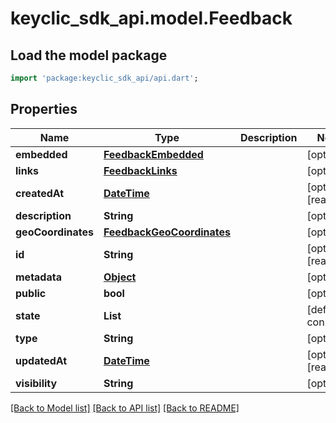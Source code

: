 # keyclic_sdk_api.model.Feedback

## Load the model package
```dart
import 'package:keyclic_sdk_api/api.dart';
```

## Properties
Name | Type | Description | Notes
------------ | ------------- | ------------- | -------------
**embedded** | [**FeedbackEmbedded**](FeedbackEmbedded.md) |  | [optional] 
**links** | [**FeedbackLinks**](FeedbackLinks.md) |  | [optional] 
**createdAt** | [**DateTime**](DateTime.md) |  | [optional] [readonly] 
**description** | **String** |  | [optional] 
**geoCoordinates** | [**FeedbackGeoCoordinates**](FeedbackGeoCoordinates.md) |  | [optional] 
**id** | **String** |  | [optional] [readonly] 
**metadata** | [**Object**](.md) |  | [optional] 
**public** | **bool** |  | [optional] 
**state** | **List<String>** |  | [default to const []]
**type** | **String** |  | [optional] 
**updatedAt** | [**DateTime**](DateTime.md) |  | [optional] [readonly] 
**visibility** | **String** |  | [optional] 

[[Back to Model list]](../README.md#documentation-for-models) [[Back to API list]](../README.md#documentation-for-api-endpoints) [[Back to README]](../README.md)


